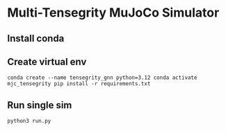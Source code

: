 # Multi-Tensegrity MuJoCo Simulator

## Install conda

## Create virtual env

``conda create --name tensegrity_gnn python=3.12
conda activate mjc_tensegrity
pip install -r requirements.txt
``

## Run single sim

``python3 run.py``